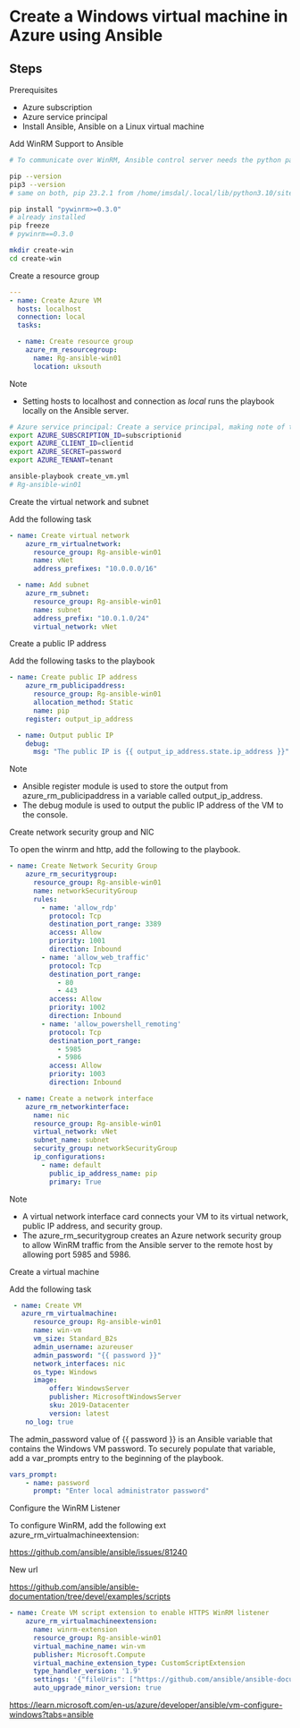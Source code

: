 # Create a Windows virtual machine in Azure using Ansible

## Steps

Prerequisites
* Azure subscription
* Azure service principal
* Install Ansible, Ansible on a Linux virtual machine

Add WinRM Support to Ansible

```bash
# To communicate over WinRM, Ansible control server needs the python package pywinrm.

pip --version
pip3 --version
# same on both, pip 23.2.1 from /home/imsdal/.local/lib/python3.10/site-packages/pip (python 3.10)

pip install "pywinrm>=0.3.0"
# already installed
pip freeze
# pywinrm==0.3.0

mkdir create-win
cd create-win

```
Create a resource group

```yml
---
- name: Create Azure VM
  hosts: localhost
  connection: local
  tasks:

  - name: Create resource group
    azure_rm_resourcegroup:
      name: Rg-ansible-win01
      location: uksouth
```
Note
* Setting hosts to localhost and connection as _local_ runs the playbook locally on the Ansible server.

```bash
# Azure service principal: Create a service principal, making note of the following values: appId, displayName, password, and tenant.
export AZURE_SUBSCRIPTION_ID=subscriptionid
export AZURE_CLIENT_ID=clientid
export AZURE_SECRET=password
export AZURE_TENANT=tenant

ansible-playbook create_vm.yml
# Rg-ansible-win01

```
Create the virtual network and subnet

Add the following task

```yml
- name: Create virtual network
    azure_rm_virtualnetwork:
      resource_group: Rg-ansible-win01
      name: vNet
      address_prefixes: "10.0.0.0/16"

  - name: Add subnet
    azure_rm_subnet:
      resource_group: Rg-ansible-win01
      name: subnet
      address_prefix: "10.0.1.0/24"
      virtual_network: vNet
```
Create a public IP address

Add the following tasks to the playbook

```yml
- name: Create public IP address
    azure_rm_publicipaddress:
      resource_group: Rg-ansible-win01
      allocation_method: Static
      name: pip
    register: output_ip_address

  - name: Output public IP
    debug:
      msg: "The public IP is {{ output_ip_address.state.ip_address }}"

```
Note
* Ansible register module is used to store the output from azure_rm_publicipaddress in a variable called output_ip_address.
* The debug module is used to output the public IP address of the VM to the console.

Create network security group and NIC

To open the winrm and http, add the following to the playbook.
```yml
- name: Create Network Security Group
    azure_rm_securitygroup:
      resource_group: Rg-ansible-win01
      name: networkSecurityGroup
      rules:
        - name: 'allow_rdp'
          protocol: Tcp
          destination_port_range: 3389
          access: Allow
          priority: 1001
          direction: Inbound
        - name: 'allow_web_traffic'
          protocol: Tcp
          destination_port_range:
            - 80
            - 443
          access: Allow
          priority: 1002
          direction: Inbound
        - name: 'allow_powershell_remoting'
          protocol: Tcp
          destination_port_range: 
            - 5985
            - 5986
          access: Allow
          priority: 1003
          direction: Inbound

  - name: Create a network interface
    azure_rm_networkinterface:
      name: nic
      resource_group: Rg-ansible-win01
      virtual_network: vNet
      subnet_name: subnet
      security_group: networkSecurityGroup
      ip_configurations:
        - name: default
          public_ip_address_name: pip
          primary: True
```
Note
* A virtual network interface card connects your VM to its virtual network, public IP address, and security group.
* The azure_rm_securitygroup creates an Azure network security group to allow WinRM traffic from the Ansible server to the remote host by allowing port 5985 and 5986.

Create a virtual machine

Add the following task

```yml
 - name: Create VM
   azure_rm_virtualmachine:
      resource_group: Rg-ansible-win01
      name: win-vm
      vm_size: Standard_B2s
      admin_username: azureuser
      admin_password: "{{ password }}"
      network_interfaces: nic
      os_type: Windows
      image:
          offer: WindowsServer
          publisher: MicrosoftWindowsServer
          sku: 2019-Datacenter
          version: latest
    no_log: true
```
The admin_password value of {{ password }} is an Ansible variable that contains the Windows VM password. To securely populate that variable, add a var_prompts entry to the beginning of the playbook.

```yml
vars_prompt:
    - name: password
      prompt: "Enter local administrator password"
```

Configure the WinRM Listener

To configure WinRM, add the following ext azure_rm_virtualmachineextension:

https://github.com/ansible/ansible/issues/81240

New url

https://github.com/ansible/ansible-documentation/tree/devel/examples/scripts



```yml
- name: Create VM script extension to enable HTTPS WinRM listener
    azure_rm_virtualmachineextension:
      name: winrm-extension
      resource_group: Rg-ansible-win01
      virtual_machine_name: win-vm
      publisher: Microsoft.Compute
      virtual_machine_extension_type: CustomScriptExtension
      type_handler_version: '1.9'
      settings: '{"fileUris": ["https://github.com/ansible/ansible-documentation/tree/devel/examples/scripts/ConfigureRemotingForAnsible.ps1"],"commandToExecute": "powershell -ExecutionPolicy Unrestricted -File ConfigureRemotingForAnsible.ps1"}'
      auto_upgrade_minor_version: true
```

https://learn.microsoft.com/en-us/azure/developer/ansible/vm-configure-windows?tabs=ansible
